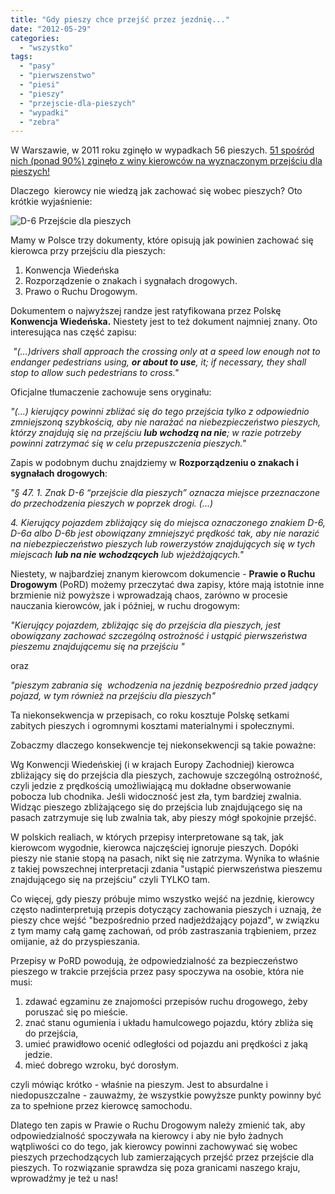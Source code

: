 ```yaml
---
title: "Gdy pieszy chce przejść przez jezdnię..."
date: "2012-05-29"
categories: 
  - "wszystko"
tags: 
  - "pasy"
  - "pierwszenstwo"
  - "piesi"
  - "pieszy"
  - "przejscie-dla-pieszych"
  - "wypadki"
  - "zebra"
---
```


W Warszawie, w 2011 roku zginęło w wypadkach 56 pieszych. [51 spośród nich (ponad 90%) zginęło z winy kierowców na wyznaczonym przejściu dla pi](http://www.tvnwarszawa.pl/informacje,news,gina-glownie-piesi,45668.html)[eszych!](http://www.tvnwarszawa.pl/informacje,news,gina-glownie-piesi,45668.html)

Dlaczego  kierowcy nie wiedzą jak zachować się wobec pieszych? Oto krótkie wyjaśnienie:

![D-6 Przejście dla pieszych](images/110px-Znak_D-6.svg.png "D-6 Przejście dla pieszych")

Mamy w Polsce trzy dokumenty, które opisują jak powinien zachować się kierowca przy przejściu dla pieszych:

1. Konwencja Wiedeńska
2. Rozporządzenie o znakach i sygnałach drogowych.
3. Prawo o Ruchu Drogowym. 

Dokumentem o najwyższej randze jest ratyfikowana przez Polskę **Konwencja Wiedeńska.** Niestety jest to też dokument najmniej znany. Oto interesująca nas część zapisu:

 _"(…)drivers shall approach the crossing only at a speed low enough not to endanger pedestrians using, **or about to use**, it; if necessary, they shall stop to allow such pedestrians to cross."_

Oficjalne tłumaczenie zachowuje sens oryginału:

_"(…) kierujący powinni zbliżać się do tego przejścia tylko z odpowiednio zmniejszoną szybkością, aby nie narażać na niebezpieczeństwo pieszych, którzy znajdują się na przejściu **lub wchodzą na nie**; w razie potrzeby powinni zatrzymać się w celu przepuszczenia pieszych."_

Zapis w podobnym duchu znajdziemy w **Rozporządzeniu o znakach i sygnałach drogowych**:

_"§ 47. 1. Znak D-6 “przejście dla pieszych” oznacza miejsce przeznaczone do przechodzenia pieszych w poprzek drogi. (...)_

_4\. Kierujący pojazdem zbliżający się do miejsca oznaczonego znakiem D-6, D-6a albo D-6b jest obowiązany zmniejszyć prędkość tak, aby nie narazić na niebezpieczeństwo pieszych lub rowerzystów znajdujących się w tych miejscach **lub na nie wchodzących** lub wjeżdżających."_

Niestety, w najbardziej znanym kierowcom dokumencie - **Prawie o Ruchu Drogowym** (PoRD) możemy przeczytać dwa zapisy, które mają istotnie inne brzmienie niż powyższe i wprowadzają chaos, zarówno w procesie nauczania kierowców, jak i później, w ruchu drogowym:

_"Kierujący pojazdem, zbliżając się do przejścia dla pieszych, jest obowiązany zachować szczególną ostrożność i ustąpić pierwszeństwa pieszemu znajdującemu się na przejściu "_

oraz

_"pieszym zabrania się  wchodzenia na jezdnię bezpośrednio przed jadący pojazd, w tym również na przejściu dla pieszych"_

Ta niekonsekwencja w przepisach, co roku kosztuje Polskę setkami zabitych pieszych i ogromnymi kosztami materialnymi i społecznymi.

Zobaczmy dlaczego konsekwencje tej niekonsekwencji są takie poważne:

Wg Konwencji Wiedeńskiej (i w krajach Europy Zachodniej) kierowca zbliżający się do przejścia dla pieszych, zachowuje szczególną ostrożność, czyli jedzie z prędkością umożliwiającą mu dokładne obserwowanie pobocza lub chodnika. Jeśli widoczność jest zła, tym bardziej zwalnia. Widząc pieszego zbliżającego się do przejścia lub znajdującego się na pasach zatrzymuje się lub zwalnia tak, aby pieszy mógł spokojnie przejść.

W polskich realiach, w których przepisy interpretowane są tak, jak kierowcom wygodnie, kierowca najczęściej ignoruje pieszych. Dopóki pieszy nie stanie stopą na pasach, nikt się nie zatrzyma. Wynika to właśnie z takiej powszechnej interpretacji zdania "ustąpić pierwszeństwa pieszemu znajdującego się na przejściu" czyli TYLKO tam.

Co więcej, gdy pieszy próbuje mimo wszystko wejść na jezdnię, kierowcy często nadinterpretują przepis dotyczący zachowania pieszych i uznają, że pieszy chce wejść "bezpośrednio przed nadjeżdżający pojazd", w związku z tym mamy całą gamę zachowań, od prób zastraszania trąbieniem, przez omijanie, aż do przyspieszania.

Przepisy w PoRD powodują, że odpowiedzialność za bezpieczeństwo pieszego w trakcie przejścia przez pasy spoczywa na osobie, która nie musi:

1. zdawać egzaminu ze znajomości przepisów ruchu drogowego, żeby poruszać się po mieście.
2. znać stanu ogumienia i układu hamulcowego pojazdu, który zbliża się do przejścia,
3. umieć prawidłowo ocenić odległości od pojazdu ani prędkości z jaką jedzie.
4. mieć dobrego wzroku, być dorosłym.

czyli mówiąc krótko - właśnie na pieszym. Jest to absurdalne i niedopuszczalne - zauważmy, że wszystkie powyższe punkty powinny być za to spełnione przez kierowcę samochodu.

Dlatego ten zapis w Prawie o Ruchu Drogowym należy zmienić tak, aby odpowiedzialność spoczywała na kierowcy i aby nie było żadnych wątpliwości co do tego, jak kierowcy powinni zachowywać się wobec pieszych przechodzących lub zamierzających przejść przez przejście dla pieszych. To rozwiązanie sprawdza się poza granicami naszego kraju, wprowadźmy je też u nas!
